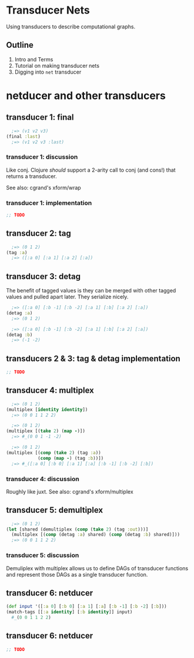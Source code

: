 # Transducer Nets
Using transducers to describe computational graphs.

## Outline

1. Intro and Terms
2. Tutorial on making transducer nets
3. Digging into `net` transducer

# netducer and other transducers

## transducer 1: final
```clojure
  ;=> (v1 v2 v3)
(final :last)
  ;=> (v1 v2 v3 :last)
```

### transducer 1: discussion
Like conj. Clojure _should_ support a 2-arity call to conj
(and cons!) that returns a transducer.

See also: cgrand's xform/wrap

### transducer 1: implementation
```clojure
;; TODO
```

## transducer 2: tag
```clojure
  ;=> (0 1 2)
(tag :a)
  ;=> ([:a 0] [:a 1] [:a 2] [:a])
```

## transducer 3: detag
The benefit of tagged values is they can be merged with other tagged values and
pulled apart later. They serialize nicely.

```clojure
  ;=> ([:a 0] [:b -1] [:b -2] [:a 1] [:b] [:a 2] [:a])
(detag :a)
  ;=> (0 1 2)

  ;=> ([:a 0] [:b -1] [:b -2] [:a 1] [:b] [:a 2] [:a])
(detag :b)
  ;=> (-1 -2)
```

## transducers 2 & 3: tag & detag implementation
```clojure
;; TODO
```

## transducer 4: multiplex
```clojure
  ;=> (0 1 2)
(multiplex [identity identity])
  ;=> (0 0 1 1 2 2)

  ;=> (0 1 2)
(multiplex [(take 2) (map -)])
  ;=> #_(0 0 1 -1 -2)

  ;=> (0 1 2)
(multiplex [(comp (take 2) (tag :a))
            (comp (map -) (tag :b))])
  ;=> #_([:a 0] [:b 0] [:a 1] [:a] [:b -1] [:b -2] [:b])
```

### transducer 4: discussion
Roughly like juxt.
See also: cgrand's xform/multiplex

## transducer 5: demultiplex
```clojure
  ;=> (0 1 2)
(let [shared (demultiplex (comp (take 2) (tag :out)))]
  (multiplex [(comp (detag :a) shared) (comp (detag :b) shared)]))
  ;=> (0 0 1 1 2 2)
```

### transducer 5: discussion
Demuliplex with multiplex allows us to define DAGs of transducer functions and
represent those DAGs as a single transducer function.

## transducer 6: netducer
```clojure
(def input '([:a 0] [:b 0] [:a 1] [:a] [:b -1] [:b -2] [:b]))
(match-tags [[:a identity] [:b identity]] input)
  #_(0 0 1 1 2 2)
```
## transducer 6: netducer

```clojure
;; TODO
```
